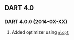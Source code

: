 ## DART 4.0

### DART 4.0.0 (2014-0X-XX)

1. Added optimizer using [`nlopt`](http://ab-initio.mit.edu/wiki/index.php/NLopt)
